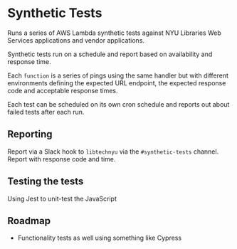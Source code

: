 # Synthetic Tests

Runs a series of AWS Lambda synthetic tests against NYU Libraries Web Services applications and vendor applications.

Synthetic tests run on a schedule and report based on availability and response time.

Each `function` is a series of pings using the same handler but with different environments defining the expected URL endpoint, the expected response code and acceptable response times.

Each test can be scheduled on its own cron schedule and reports out about failed tests after each run.

## Reporting

Report via a Slack hook to `libtechnyu` via the `#synthetic-tests` channel. Report with response code and time.

## Testing the tests

Using Jest to unit-test the JavaScript

## Roadmap

- Functionality tests as well using something like Cypress